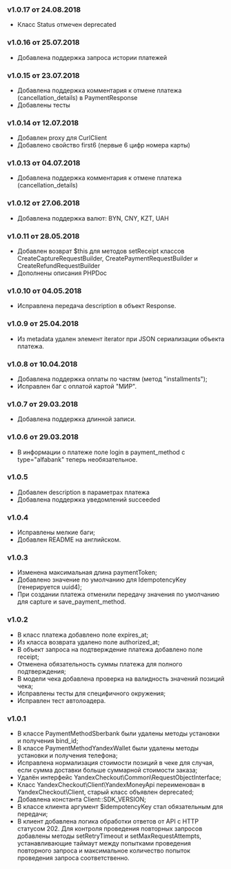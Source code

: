 ### v1.0.17 от 24.08.2018
* Класс Status отмечен deprecated  

### v1.0.16 от 25.07.2018
* Добавлена поддержка запроса истории платежей  

### v1.0.15 от 23.07.2018
* Добавлена поддержка комментария к отмене платежа (cancellation_details) в PaymentResponse  
* Добавлены тесты

### v1.0.14 от 12.07.2018
* Добавлен proxy для CurlClient
* Добавлено свойство first6 (первые 6 цифр номера карты)

### v1.0.13 от 04.07.2018
* Добавлена поддержка комментария к отмене платежа (cancellation_details)

### v1.0.12 от 27.06.2018
* Добавлена поддержка валют: BYN, CNY, KZT, UAH

### v1.0.11 от 28.05.2018
* Добавлен возврат $this для методов setReceipt классов CreateCaptureRequestBuilder, CreatePaymentRequestBuilder и CreateRefundRequestBuilder 
* Дополнены описания PHPDoc

### v1.0.10 от 04.05.2018
* Исправлена передача description в объект Response.

### v1.0.9 от 25.04.2018
* Из metadata удален элемент iterator при JSON сериализации объекта платежа.

### v1.0.8 от 10.04.2018
* Добавлена поддержка оплаты по частям (метод "installments");
* Исправлен баг с оплатой картой "МИР".

### v1.0.7 от 29.03.2018
* Добавлена поддержка длинной записи.

### v1.0.6 от 29.03.2018
* В информации о платеже поле login в payment_method с type="alfabank" теперь необязательное.

### v1.0.5
* Добавлен description в параметрах платежа
* Добавлена поддержка уведомлений succeeded

### v1.0.4
* Исправлены мелкие баги;
* Добавлен README на английском.

### v1.0.3
* Изменена максимальная длина paymentToken;
* Добавлено значение по умолчанию для IdempotencyKey (генерируется uuid4);
* При создании платежа отменили передачу значения по умолчанию для capture и save_payment_method.


### v1.0.2

* В класс платежа добавлено поле expires_at;
* Из класса возврата удалено поле authorized_at;
* В объект запроса на подтверждение платежа добавлено поле receipt;
* Отменена обязательность суммы платежа для полного подтверждения;
* В модели чека добавлена проверка на валидность значений позиций чека;
* Исправлены тесты для специфичного окружения;
* Исправлен тест автолоадера.

### v1.0.1

* В классе PaymentMethodSberbank были удалены методы установки и получения bind_id;
* В классе PaymentMethodYandexWallet были удалены методы установки и получения телефона;
* Исправлена нормализация стоимости позиций в чеке для случая, если сумма доставки больше суммарной стоимости заказа;
* Удалён интерфейс YandexCheckout\Common\RequestObjectInterface;
* Класс YandexCheckout\Client\YandexMoneyApi переименован в YandexCheckout\Client, старый класс объявлен deprecated;
* Добавлена константа Client::SDK_VERSION;
* В классе клиента аргумент $idempotencyKey стал обязательным для передачи;
* В клиент добавлена логика обработки ответов от API с HTTP статусом 202. Для контроля проведения повторных запросов добавлены методы setRetryTimeout и setMaxRequestAttempts, устанавливающие таймаут между попытками проведения повторного запроса и максимальное количество попыток проведения запроса соответственно.
